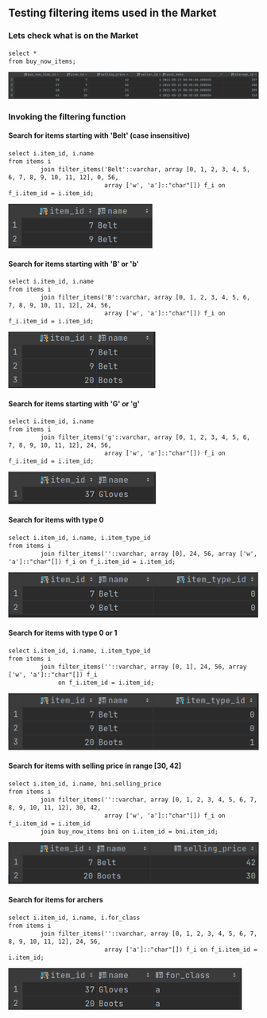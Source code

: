 ## Testing filtering items used in the Market
### Lets check what is on the Market
```postgresql
select *
from buy_now_items;
```
![alt text](https://github.com/miniprojectPythonGame/db/blob/master/docs/tests/filtering_tests/items_on_market.png?raw=true)

### Invoking the filtering function
#### Search for items starting with 'Belt' (case insensitive)
```postgresql
select i.item_id, i.name
from items i
         join filter_items('Belt'::varchar, array [0, 1, 2, 3, 4, 5, 6, 7, 8, 9, 10, 11, 12], 0, 56,
                           array ['w', 'a']::"char"[]) f_i on f_i.item_id = i.item_id;
```
![alt text](https://github.com/miniprojectPythonGame/db/blob/master/docs/tests/filtering_tests/name_belt.png?raw=true)

#### Search for items starting with 'B' or 'b'
```postgresql
select i.item_id, i.name
from items i
         join filter_items('B'::varchar, array [0, 1, 2, 3, 4, 5, 6, 7, 8, 9, 10, 11, 12], 24, 56,
                           array ['w', 'a']::"char"[]) f_i on f_i.item_id = i.item_id;
```
![alt text](https://github.com/miniprojectPythonGame/db/blob/master/docs/tests/filtering_tests/name_b.png?raw=true)

#### Search for items starting with 'G' or 'g'
```postgresql
select i.item_id, i.name
from items i
         join filter_items('g'::varchar, array [0, 1, 2, 3, 4, 5, 6, 7, 8, 9, 10, 11, 12], 24, 56,
                           array ['w', 'a']::"char"[]) f_i on f_i.item_id = i.item_id;
```
![alt text](https://github.com/miniprojectPythonGame/db/blob/master/docs/tests/filtering_tests/name_g.png?raw=true)

#### Search for items with type 0
```postgresql
select i.item_id, i.name, i.item_type_id
from items i
         join filter_items(''::varchar, array [0], 24, 56, array ['w', 'a']::"char"[]) f_i on f_i.item_id = i.item_id;
```
![alt text](https://github.com/miniprojectPythonGame/db/blob/master/docs/tests/filtering_tests/type_0.png?raw=true)

#### Search for items with type 0 or 1
```postgresql
select i.item_id, i.name, i.item_type_id
from items i
         join filter_items(''::varchar, array [0, 1], 24, 56, array ['w', 'a']::"char"[]) f_i
              on f_i.item_id = i.item_id;
```
![alt text](https://github.com/miniprojectPythonGame/db/blob/master/docs/tests/filtering_tests/type_0_1.png?raw=true)

#### Search for items with selling price in range [30, 42]
```postgresql
select i.item_id, i.name, bni.selling_price
from items i
         join filter_items(''::varchar, array [0, 1, 2, 3, 4, 5, 6, 7, 8, 9, 10, 11, 12], 30, 42,
                           array ['w', 'a']::"char"[]) f_i on f_i.item_id = i.item_id
         join buy_now_items bni on i.item_id = bni.item_id;
```
![alt text](https://github.com/miniprojectPythonGame/db/blob/master/docs/tests/filtering_tests/price_range_30_42.png?raw=true)

#### Search for items for archers
```postgresql
select i.item_id, i.name, i.for_class
from items i
         join filter_items(''::varchar, array [0, 1, 2, 3, 4, 5, 6, 7, 8, 9, 10, 11, 12], 24, 56,
                           array ['a']::"char"[]) f_i on f_i.item_id = i.item_id;
```
![alt text](https://github.com/miniprojectPythonGame/db/blob/master/docs/tests/filtering_tests/type_a.png?raw=true)
